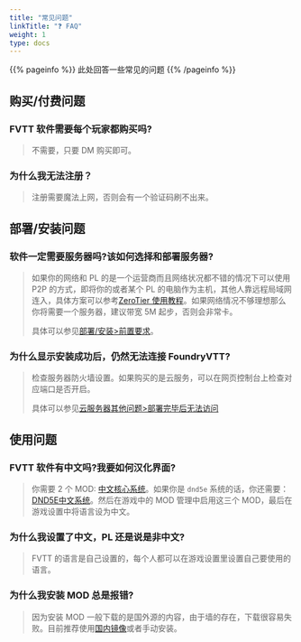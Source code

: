 ```yaml
---
title: "常见问题"
linkTitle: "❓ FAQ"
weight: 1
type: docs
---
```


{{% pageinfo %}}
此处回答一些常见的问题
{{% /pageinfo %}}

## 购买/付费问题

### FVTT 软件需要每个玩家都购买吗?
> 不需要，只要 DM 购买即可。

### 为什么我无法注册？
> 注册需要魔法上网，否则会有一个验证码刷不出来。

## 部署/安装问题

### 软件一定需要服务器吗?该如何选择和部署服务器?
> 如果你的网络和 PL 的是一个运营商而且网络状况都不错的情况下可以使用 P2P 的方式，即将你的或者某个 PL 的电脑作为主机，其他人靠远程局域网连入，具体方案可以参考[ZeroTier 使用教程](../../../deployment/p2p/zerotier)。如果网络情况不够理想那么你将需要一个服务器，建议带宽 5M 起步，否则会非常卡。
> 
> 具体可以参见[部署/安装>前置要求](../../deployment/#前置要求)。

### 为什么显示安装成功后，仍然无法连接 FoundryVTT?
> 检查服务器防火墙设置。如果购买的是云服务，可以在网页控制台上检查对应端口是否开启。
> 
> 具体可以参见[云服务器其他问题>部署完毕后无法访问](../../deployment/gettingstarted/cloud/#部署完毕后无法访问)

## 使用问题

### FVTT 软件有中文吗?我要如何汉化界面?
> 你需要 2 个 MOD: [中文核心系统](../../modules/mods/#核心系统中文化)。如果你是 `dnd5e` 系统的话，你还需要：[DND5E中文系统](../../modules/mods/5e/#5e-中文化)。然后在游戏中的 MOD 管理中启用这三个 MOD，最后在游戏设置中将语言设为中文。

### 为什么我设置了中文，PL 还是说是非中文?
> FVTT 的语言是自己设置的，每个人都可以在游戏设置里设置自己要使用的语言。

### 为什么我安装 MOD 总是报错?
> 因为安装 MOD 一般下载的是国外源的内容，由于墙的存在，下载很容易失败。目前推荐使用[国内镜像](../../modules/#如何使用国内镜像解决系统和-mod-难以安装的问题)或者手动安装。
